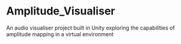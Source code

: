 # Amplitude_Visualiser
An audio visualiser project built in Unity exploring the capabilities of amplitude mapping in a virtual environment
